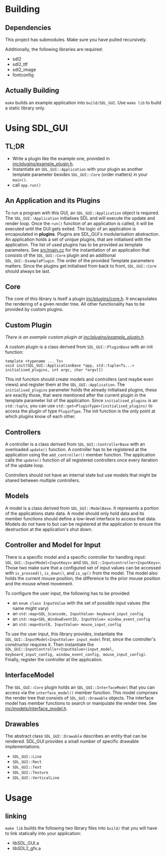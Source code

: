 # Building
## Dependencies
This project has submodules. Make sure you have pulled recursively.

Additionally, the following libraries are required:
 * sdl2
 * sdl2_ttf
 * sdl2_image
 * fontconfig

## Actually Building

`make` builds an example application into `build/SDL_GUI`.
Use `make lib` to build a static library only.

# Using SDL_GUI

## TL;DR
 - Write a plugin like the example one, provided in [inc/plugins/example_plugin.h](inc/plugins/example_plugin.h).
 - Instantiate an `SDL_GUI::Application` with your plugin as another template parameter besides `SDL_GUI::Core` (order matters) in your `main()`.
 - call `app.run()`

## An Application and its Plugins
To run a program with this GUI, an `SDL_GUI::Application` object is required. The `SDL_GUI::Application` initialises SDL and will execute the update and render loop. Once the `run()` function of an application is called, it will be executed until the GUI gets exited.
The logic of an application is encapsulated in **plugins**. Plugins are SDL_GUI's modularisation abstraction.
An application holds a set of unique plugins, that are initialised with the application. The list of used plugins has to be provided as template parameters.
See [src/main.cc](src/main.cc) for the instantiation of an application that consists of the `SDL_GUI::Core` plugin and an additional `SDL_GUI::ExamplePlugin`.
The order of the provided Template parameters matters. Since the plugins get initialised from back to front, `SDL_GUI::Core` should always be last.

## Core
The core of this library is itself a plugin [inc/plugins/core.h](inc/plugins/core.h). It encapsulates the rendering of a given render tree. All other functionality has to be provided by custom plugins.

## Custom Plugin
*There is an example custom plugin at [inc/plugins/example_plugin.h](inc/plugins/example_plugin.h).*

A custom plugin is a class derived from `SDL_GUI::PluginBase` with an init function:
```
template <typename ... Ts>
void init(SDL_GUI::ApplicationBase *app, std::tuple<Ts...> initialised_plugins, int argc, char *argv[])
```

This init function should create models and controllers (and maybe even views) and register them at the `SDL_GUI::Application`. The `initialised_plugins` parameter holds the already initialised plugins, these are exactly those, that were mentioned after the current plugin in the template parameter list of the application. Since `initialised_plugins` is an `std::tuple`, you can use `std::get<PluginType>(initialised_plugins)` to access the plugin of type `PluginType`. The init function is the only point at which plugins know of each other.

## Controllers
A controller is a class derived from `SDL_GUI::ControllerBase` with an overloaded `update()` function.
A controller has to be registered at the application using the `add_controller()` member function.
The application calls the `update()` function of all registered controllers once every iteration of the update loop.

Controllers should not have an internal state but use models that might be shared between multiple controllers.

## Models
A model is a class derived from `SDL_GUI::ModelBase`. It represents a portion of the applications state data. A model should only hold data and its member functions should define a low-level interface to access that data.
Models do not have to but can be registered at the application to ensure the destruction at the application's shut down.

## Controller and Model for Input
There is a specific model and a specific controller for handling input: `SDL_GUI::InputModel<InputKeys>` and `SDL_GUI::Inputcontroller<InputKeys>`. Those two make sure that a configured set of input values can be accessed with `is_pressed()`, `is_down()`, and `is_up()` from the model. The model also holds the current mouse position, the difference to the prior mouse position and the mouse wheel movement.

To configure the user input, the following has to be provided:
 - an `enum class InputValue` with the set of possible input values (the name might vary)
 - an `std::map<SDL_Scancode, InputValue> keyboard_input_config`
 - an `std::map<SDL_WindowEventID, InputValue> window_event_config`
 - an `std::map<Uint8, InputValue> mouse_input_config`

To use the user input, this library provides, instantiate the `SDL_GUI::InputModel<InputValue> input_model` first, since the controller's constructor requires it. Then instantiate the `SDL_GUI::InputController<InputValue>(input_model, keyboard_input_config, window_event_config, mouse_input_config)`. Finally, register the controller at the application.

## InterfaceModel
The `SDL_GUI::Core` plugin holds an `SDL_GUI::InterfaceModel` that you can access via the `interface_model()` member function. This model comprises the render tree that consists of `SDL_GUI::Drawable` objects. The interface model has member functions to search or manipulate the render tree. See [inc/models/interface_model.h](inc/models/interface_model.h).

## Drawables
The abstract class `SDL_GUI::Drawable` describes an entity that can be rendered.
SDL_GUI provides a small number of specific drawable implementations:

 - `SDL_GUI::Line`
 - `SDL_GUI::Rect`
 - `SDL_GUI::Text`
 - `SDL_GUI::Texture`
 - `SDL_GUI::VerticalLine`








# Usage

## linking

`make lib` builds the following two library files into `build/` that you will
have to link statically into your application:

 * libSDL_GUI.a
 * libSDL2_gfx.a
